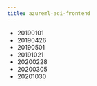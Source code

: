 ```yaml
---
title: azureml-aci-frontend
---
```

- 20190101
- 20190426
- 20190501
- 20191021
- 20200228
- 20200305
- 20201030

